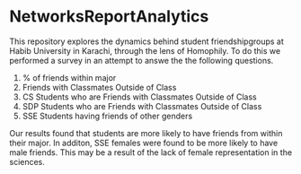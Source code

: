# NetworksReportAnalytics

This repository explores the dynamics behind student friendshipgroups at Habib University in Karachi, through the lens of Homophily. To do this we performed a survey in an attempt to answe the the following questions.

1. % of friends within major
2. Friends with Classmates Outside of Class
3. CS Students who are Friends with Classmates Outside of Class
4. SDP Students who are Friends with Classmates Outside of Class
5. SSE Students having friends of other genders

Our results found that students are more likely to have friends from within their major. In additon, SSE females were found to be more likely to have male friends. This may be a result of the lack of female representation in the sciences.
